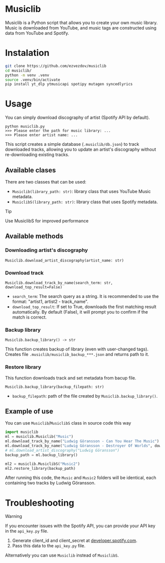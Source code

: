 # Musiclib

Musiclib is a Python script that allows you to create your own music library.
Music is downloaded from YouTube, and music tags are constructed using data from YouTube and Spotify.

# Instalation
```bash
git clone https://github.com/ezvezdov/musiclib
cd musiclib/
python -m venv .venv
source .venv/bin/activate
pip install yt_dlp ytmusicapi spotipy mutagen syncedlyrics
```

# Usage

You can simply download discography of artist (Spotify API by default).
```
python musiclib.py
>>> Please enter the path for music library: ...
>>> Please enter artist name: ...
```

This script creates a simple database (`.musiclib/db.json`) to track downloaded tracks, allowing you to update an artist's discography without re-downloading existing tracks.

## Available clases

There are two classes that can be used:
+ `Musiclib(library_path: str)`: library class that uses YouTube Music metadata.
+ `MusiclibS(library_path: str)`: library class that uses Spotify metadata.

> [!TIP]
> Use MusiclibS for improved performance

## Available methods

### Downloading artist's discography
`Musiclib.download_artist_discography(artist_name: str)`

### Download track
`Musiclib.download_track_by_name(search_term: str, download_top_result=False)`
+ `search_term`: The search query as a string. It is recommended to use the format: "artist1, artist2 - track_name".
+ `download_top_result`: If set to True, downloads the first matching result automatically. By default (False), it will prompt you to confirm if the match is correct.

### Backup library
`Musiclib.backup_library() -> str`

This function creates backup of library (even with user-changed tags).
Creates file `.musiclib/musiclib_backup_***.json` and returns path to it.


### Restore library
This function downloads track and set metadata from bacup file.

`Musiclib.backup_library(backup_filepath: str)`
+ `backup_filepath`: path of the file created by `Musiclib.backup_library()`.


## Example of use

You can use `Musiclib`/`MusiclibS` class in source code this way
```python
import musiclib
ml = musiclib.Musiclib("Music")
ml.download_track_by_name("Ludwig Göransson - Can You Hear The Music")
ml.download_track_by_name("Ludwig Göransson - Destroyer Of Worlds", download_top_result=True)
# ml.download_artist_discography("Ludwig Göransson") 
backup_path = ml.backup_library()

ml2 = musiclib.MusiclibS("Music2")
ml2.restore_library(backup_path)
```
After running this code, the `Music` and `Music2` folders will be identical, each containing two tracks by Ludwig Göransson.


# Troubleshooting

> [!WARNING]
> If you encounter issues with the Spotify API, you can provide your API key in the `api_key.py` file.
> 1. Generate client_id and client_secret at [developer.spotify.com](https://developer.spotify.com/dashboard/create).
> 2. Pass this data to the `api_key.py` file.
> 
> Alternatively you can use `Musiclib` instead of `MusiclibS`.